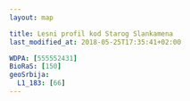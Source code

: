 ```yaml
---
layout: map

title: Lesni profil kod Starog Slankamena
last_modified_at: 2018-05-25T17:35:41+02:00

WDPA: [555552431]
BioRaS: [150]
geoSrbija:
  L1_183: [66]
---
```

